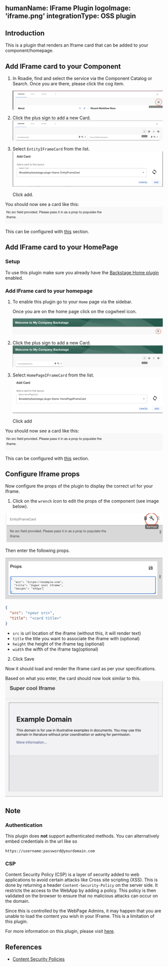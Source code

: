 humanName: IFrame Plugin
logoImage: 'iframe.png'
integrationType: OSS plugin
---

## Introduction

This is a plugin that renders an Iframe card that can be added to your component/homepage.

## Add IFrame card to your Component

1.  In Roadie, find and select the service via the Component Catalog or Search.
    Once you are there, please click the cog item.

    ![cogwheel](cog.png)

2.  Click the plus sign to add a new Card.
    ![plus](plus.png)

3.  Select `EntityIFrameCard` from the list.
    ![card](entity-card.png)

    Click add.

You should now see a card like this:
![](no-props.png)

This can be configured with [this](./#configure-iframe-props) section.

## Add IFrame card to your HomePage

### Setup

To use this plugin make sure you already have the [Backstage Home plugin](https://github.com/backstage/backstage/blob/master/plugins/home/README.md) enabled.

### Add IFrame card to your homepage

1.  To enable this plugin go to your `Home` page via the sidebar.

    Once you are on the home page click on the cogwheel icon.

    ![cogwheel](homepage.png)

2.  Click the plus sign to add a new Card.
    ![plus](plus-homepage.png)

3.  Select `HomePageIFrameCard` from the list.
    ![add card](homepage-add-card.png)

    Click add

You should now see a card like this:
![iframe homepage](no-props.png)

This can be configured with [this](./#configure-iframe-props) section.

## Configure Iframe props

Now configure the props of the plugin to display the correct url for your Iframe.

1.  Click on the `wrench` icon to edit the props of the component (see image below).

![wrench](wrench.png)

Then enter the following props.

![](props.png)

``` json
{
  "src": "<your src>",
  "title": "<card title>"
}
```

- `src` is url location of the iframe (without this, it will render text)
- `title` the title you want to associate the iframe with (optional)
- `height` the height of the iframe tag (optional)
- `width` the wifth of the iframe tag(optional)

2.  Click Save

Now it should load and render the iframe card as per your specifications.

Based on what you enter, the card should now look similar to this.
![card](card.png)

## Note

### Authentication
This plugin does **not** support authenticated methods. You can alternatively embed credentials in the url like so
```
https://username:password@yourdomain.com
```

### CSP
Content Security Policy (CSP) is a layer of security added to web applications to avoid certain attacks like Cross site scripting (XSS). This is done by returning a header `Content-Security-Policy` on the server side. It restricts the access to the WebApp by adding a policy. This policy is then validated on the browser to ensure that no malicious attacks can occur on the domain.

Since this is controlled by the WebPage Admins, it may happen that you are unable to load the content you wish in your IFrame. This is a limitation of this plugin.


For more information on this plugin, please visit [here](https://github.com/RoadieHQ/roadie-backstage-plugins/blob/main/plugins/frontend/backstage-plugin-iframe/README.md).

## References

- [Content Security Policies](https://developer.mozilla.org/en-US/docs/Web/HTTP/CSP)

